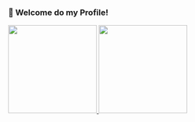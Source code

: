 ### 👋 Welcome do my Profile!

 <div>
  <a href="https://github.com/1NINJABR">
  <img height="180em" src="https://github-readme-stats.vercel.app/api?username=1NINJABR&show_icons=true&theme=dark&include_all_commits=true&count_private=true"/>
  <img height="180em" src="https://github-readme-stats.vercel.app/api/top-langs/?username=1NINJABR&layout=compact&langs_count=7&theme=dark"/>
</div>
